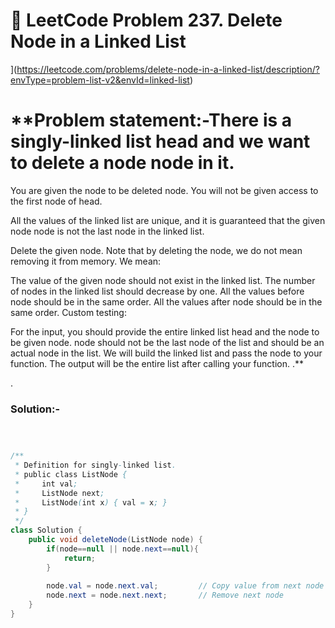 # 📌 LeetCode Problem 237. Delete Node in a Linked List
](https://leetcode.com/problems/delete-node-in-a-linked-list/description/?envType=problem-list-v2&envId=linked-list)

# **Problem statement:-There is a singly-linked list head and we want to delete a node node in it.

You are given the node to be deleted node. You will not be given access to the first node of head.

All the values of the linked list are unique, and it is guaranteed that the given node node is not the last node in the linked list.

Delete the given node. Note that by deleting the node, we do not mean removing it from memory. We mean:

The value of the given node should not exist in the linked list.
The number of nodes in the linked list should decrease by one.
All the values before node should be in the same order.
All the values after node should be in the same order.
Custom testing:

For the input, you should provide the entire linked list head and the node to be given node. node should not be the last node of the list and should be an actual node in the list.
We will build the linked list and pass the node to your function.
The output will be the entire list after calling your function.
.**

.

### Solution:-

``` java



/**
 * Definition for singly-linked list.
 * public class ListNode {
 *     int val;
 *     ListNode next;
 *     ListNode(int x) { val = x; }
 * }
 */
class Solution {
    public void deleteNode(ListNode node) {
        if(node==null || node.next==null){
            return;
        }
       
        node.val = node.next.val;         // Copy value from next node
        node.next = node.next.next;       // Remove next node
    }
}
